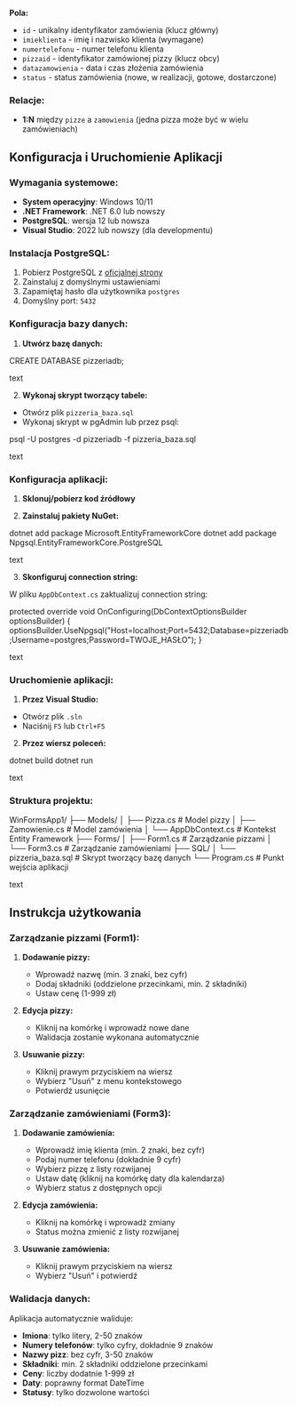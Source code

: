**Pola:**
- `id` - unikalny identyfikator zamówienia (klucz główny)
- `imieklienta` - imię i nazwisko klienta (wymagane)
- `numertelefonu` - numer telefonu klienta
- `pizzaid` - identyfikator zamówionej pizzy (klucz obcy)
- `datazamowienia` - data i czas złożenia zamówienia
- `status` - status zamówienia (nowe, w realizacji, gotowe, dostarczone)

### Relacje:
- **1:N** między `pizze` a `zamowienia` (jedna pizza może być w wielu zamówieniach)

## Konfiguracja i Uruchomienie Aplikacji

### Wymagania systemowe:

- **System operacyjny**: Windows 10/11
- **.NET Framework**: .NET 6.0 lub nowszy
- **PostgreSQL**: wersja 12 lub nowsza
- **Visual Studio**: 2022 lub nowszy (dla developmentu)

### Instalacja PostgreSQL:

1. Pobierz PostgreSQL z [oficjalnej strony](https://www.postgresql.org/download/)
2. Zainstaluj z domyślnymi ustawieniami
3. Zapamiętaj hasło dla użytkownika `postgres`
4. Domyślny port: `5432`

### Konfiguracja bazy danych:

1. **Utwórz bazę danych:**

CREATE DATABASE pizzeriadb;

text

2. **Wykonaj skrypt tworzący tabele:**
- Otwórz plik `pizzeria_baza.sql`
- Wykonaj skrypt w pgAdmin lub przez psql:

psql -U postgres -d pizzeriadb -f pizzeria_baza.sql

text

### Konfiguracja aplikacji:

1. **Sklonuj/pobierz kod źródłowy**

2. **Zainstaluj pakiety NuGet:**

dotnet add package Microsoft.EntityFrameworkCore
dotnet add package Npgsql.EntityFrameworkCore.PostgreSQL

text

3. **Skonfiguruj connection string:**

W pliku `AppDbContext.cs` zaktualizuj connection string:

protected override void OnConfiguring(DbContextOptionsBuilder optionsBuilder)
{
optionsBuilder.UseNpgsql("Host=localhost;Port=5432;Database=pizzeriadb;Username=postgres;Password=TWOJE_HASŁO");
}

text

### Uruchomienie aplikacji:

1. **Przez Visual Studio:**
- Otwórz plik `.sln`
- Naciśnij `F5` lub `Ctrl+F5`

2. **Przez wiersz poleceń:**

dotnet build
dotnet run

text

### Struktura projektu:

WinFormsApp1/
├── Models/
│ ├── Pizza.cs # Model pizzy
│ ├── Zamowienie.cs # Model zamówienia
│ └── AppDbContext.cs # Kontekst Entity Framework
├── Forms/
│ ├── Form1.cs # Zarządzanie pizzami
│ └── Form3.cs # Zarządzanie zamówieniami
├── SQL/
│ └── pizzeria_baza.sql # Skrypt tworzący bazę danych
└── Program.cs # Punkt wejścia aplikacji

text

## Instrukcja użytkowania

### Zarządzanie pizzami (Form1):

1. **Dodawanie pizzy:**
   - Wprowadź nazwę (min. 3 znaki, bez cyfr)
   - Dodaj składniki (oddzielone przecinkami, min. 2 składniki)
   - Ustaw cenę (1-999 zł)

2. **Edycja pizzy:**
   - Kliknij na komórkę i wprowadź nowe dane
   - Walidacja zostanie wykonana automatycznie

3. **Usuwanie pizzy:**
   - Kliknij prawym przyciskiem na wiersz
   - Wybierz "Usuń" z menu kontekstowego
   - Potwierdź usunięcie

### Zarządzanie zamówieniami (Form3):

1. **Dodawanie zamówienia:**
   - Wprowadź imię klienta (min. 2 znaki, bez cyfr)
   - Podaj numer telefonu (dokładnie 9 cyfr)
   - Wybierz pizzę z listy rozwijanej
   - Ustaw datę (kliknij na komórkę daty dla kalendarza)
   - Wybierz status z dostępnych opcji

2. **Edycja zamówienia:**
   - Kliknij na komórkę i wprowadź zmiany
   - Status można zmienić z listy rozwijanej

3. **Usuwanie zamówienia:**
   - Kliknij prawym przyciskiem na wiersz
   - Wybierz "Usuń" i potwierdź

### Walidacja danych:

Aplikacja automatycznie waliduje:
- **Imiona**: tylko litery, 2-50 znaków
- **Numery telefonów**: tylko cyfry, dokładnie 9 znaków
- **Nazwy pizz**: bez cyfr, 3-50 znaków
- **Składniki**: min. 2 składniki oddzielone przecinkami
- **Ceny**: liczby dodatnie 1-999 zł
- **Daty**: poprawny format DateTime
- **Statusy**: tylko dozwolone wartości